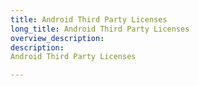 ```yaml
---
title: Android Third Party Licenses
long_title: Android Third Party Licenses
overview_description:
description:
Android Third Party Licenses

---
```


